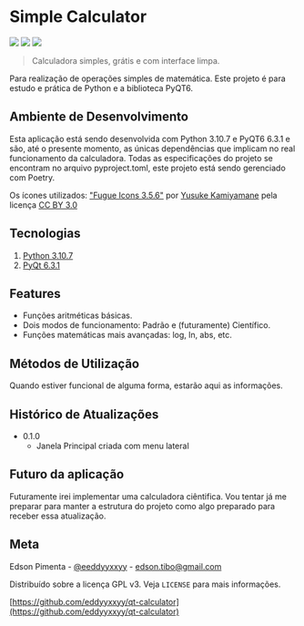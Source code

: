 # Simple Calculator

<img src="https://img.shields.io/badge/PyCharm-000000.svg?&style=for-the-badge&logo=PyCharm&logoColor=white" />
<img src="https://img.shields.io/badge/Python-FFD43B?style=for-the-badge&logo=python&logoColor=blue" />
<img src="https://img.shields.io/badge/Qt-41CD52?style=for-the-badge&logo=qt&logoColor=white" />

> Calculadora simples, grátis e com interface limpa.

Para realização de operações simples de matemática.
Este projeto é para estudo e prática de Python e a biblioteca PyQT6.

## Ambiente de Desenvolvimento

Esta aplicação está sendo desenvolvida com Python 3.10.7 e PyQT6 6.3.1 e são, até o presente momento, as únicas
dependências que implicam no real funcionamento da calculadora.
Todas as especificações do projeto se encontram no arquivo pyproject.toml, este projeto está sendo gerenciado com
Poetry.

Os ícones utilizados: ["Fugue Icons 3.5.6"](https://p.yusukekamiyamane.com/) por
[Yusuke Kamiyamane](https://twitter.com/ykamiyamane) pela licença
[CC BY 3.0](https://creativecommons.org/licenses/by/3.0/deed.en)


## Tecnologias

1. [Python 3.10.7](https://www.python.org/downloads/release/python-3107/)
2. [PyQt 6.3.1](https://pypi.org/project/PyQt6/6.3.1/)


## Features

- Funções aritméticas básicas.
- Dois modos de funcionamento: Padrão e (futuramente) Científico.
- Funções matemáticas mais avançadas: log, ln, abs, etc.


## Métodos de Utilização

Quando estiver funcional de alguma forma, estarão aqui as informações.


## Histórico de Atualizações

* 0.1.0
    * Janela Principal criada com menu lateral


## Futuro da aplicação

Futuramente irei implementar uma calculadora ciêntifica. Vou tentar já me preparar para manter a estrutura do projeto
como algo preparado para receber essa atualização.


## Meta

Edson Pimenta - [@eeddyyxxyy](https://www.instagram.com/eeddyyxxyy/) - edson.tibo@gmail.com

Distribuído sobre a licença GPL v3. Veja `LICENSE` para mais informações.

[https://github.com/eddyyxxyy/qt-calculator](https://github.com/eddyyxxyy/qt-calculator)
